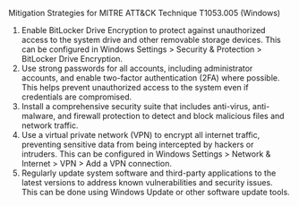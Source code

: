 Mitigation Strategies for MITRE ATT&CK Technique T1053.005 (Windows)

1. Enable BitLocker Drive Encryption to protect against unauthorized access to the system drive and other removable storage devices. This can be configured in Windows Settings > Security & Protection > BitLocker Drive Encryption.
2. Use strong passwords for all accounts, including administrator accounts, and enable two-factor authentication (2FA) where possible. This helps prevent unauthorized access to the system even if credentials are compromised.
3. Install a comprehensive security suite that includes anti-virus, anti-malware, and firewall protection to detect and block malicious files and network traffic.
4. Use a virtual private network (VPN) to encrypt all internet traffic, preventing sensitive data from being intercepted by hackers or intruders. This can be configured in Windows Settings > Network & Internet > VPN > Add a VPN connection.
5. Regularly update system software and third-party applications to the latest versions to address known vulnerabilities and security issues. This can be done using Windows Update or other software update tools.